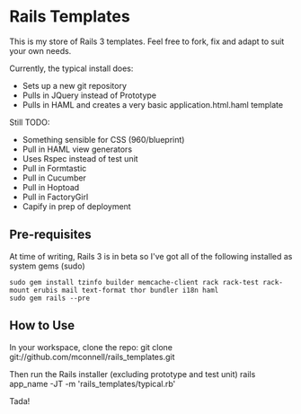 # Rails Templates

This is my store of Rails 3 templates. Feel free to fork, fix and adapt to suit your own needs.

Currently, the typical install does:

* Sets up a new git repository
* Pulls in JQuery instead of Prototype
* Pulls in HAML and creates a very basic application.html.haml template

Still TODO:

* Something sensible for CSS (960/blueprint)
* Pull in HAML view generators
* Uses Rspec instead of test unit
* Pull in Formtastic
* Pull in Cucumber
* Pull in Hoptoad
* Pull in FactoryGirl
* Capify in prep of deployment

## Pre-requisites
At time of writing, Rails 3 is in beta so I've got all of the following installed as system gems (sudo)

    sudo gem install tzinfo builder memcache-client rack rack-test rack-mount erubis mail text-format thor bundler i18n haml
    sudo gem rails --pre

## How to Use
In your workspace, clone the repo:
    git clone git://github.com/mconnell/rails_templates.git

Then run the Rails installer (excluding prototype and test unit)
    rails app_name -JT -m 'rails_templates/typical.rb'

Tada!
